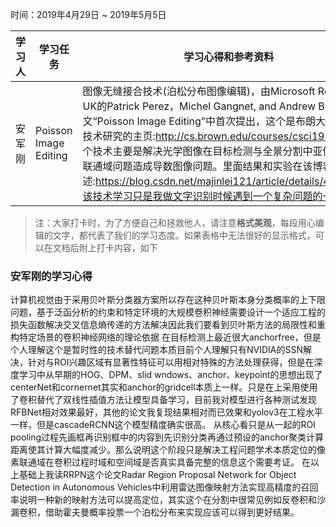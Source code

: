 时间：2019年4月29日 ~ 2019年5月5日

学习人|学习任务|学习心得和参考资料
------ | ------ | ------ 
安军刚 | Poisson Image Editing  | 图像无缝接合技术(泊松分布图像编辑)，由Microsoft Research UK的Patrick Perez，Michel Gangnet, and Andrew Blake在论文“Poisson Image Editing”中首次提出，这个是布朗大学对该项技术研究的主页:http://cs.brown.edu/courses/csci1950-g/ .这个技术主要是解决光学图像在目标检测与全景分割中亚像素本身的联通域问题造成导数图像问题。里面结果和实验在该博客中述:https://blog.csdn.net/majinlei121/article/details/47258389该技术学习只是我做文字识别时候遇到一个复杂问题的一部分。

> 注：大家打卡时，为了方便自己和拯救他人，请注意**格式美观**，每段用心编辑的文字，都代表了我们的学习态度。如果表格中无法很好的显示格式，可以在文档后附上打卡内容，如下

### 安军刚的学习心得
计算机视觉由于采用贝叶斯分类器方案所以存在这种贝叶斯本身分类概率的上下限问题，基于泛函分析的约束和特定环境的大规模卷积神经需要设计一个适应工程的损失函数解决交叉信息熵传递的方法解决因此我们要看到贝叶斯方法的局限性和重构特定场景的卷积神经网络的理论依据
  在目标检测上最近很大anchorfree，但是个人理解这个是暂时性的技术替代问题本质目前个人理解只有NVIDIA的SSN解决，针对与ROI兴趣区域有显著性特征可以用相对特殊的方法处理获得，但是在深度学习中从早期的HOG、DPM、slid wndows、anchor、keypoint的思想出现了centerNet和cornernet其实和anchor的gridcell本质上一样。只是在上采用使用了卷积替代了双线性插值方法让模型具备学习，目前我对模型进行各种测试发现RFBNet相对效果最好，其他的论文我复现结果相对而已效果和yolov3在工程水平一样，但是cascadeRCNN这个模型精度确实很高。 从核心看只是从一起的ROI pooling过程先画框再识别框中的内容到先识别分类再通过预设的anchor聚类计算距离使其计算大幅度减少。那么说明这个阶段只是解决工程问题学术本质定位的像素联通域在卷积过程时域和空间域是否真实具备完整的信息这个需要考证。
  在以上基础上我读RRPN这个论文Radar Region Proposal Network for Object Detection in Autonomous Vehicles中利用雷达图像映射方法实现高精度的召回率说明一种新的映射方法可以提高定位，其实这个在分割中很常见例如反卷积和沙漏卷积，借助霍夫曼概率投票一个泊松分布来实现应该可以得到更好结果。
